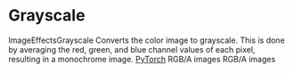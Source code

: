 # Grayscale

<deflist type="narrow">
    <def title="Full Name">
        ImageEffectsGrayscale
    </def>
    <def title="Description">
        Converts the color image to grayscale. This is done by averaging the red, green, and blue channel values of each
        pixel, resulting in a monochrome image. 
    </def>
        <def title="Backend">
            <a href="Modules.md" anchor="pytorch" summary="Image processing with pure Tensor without transformations.">PyTorch</a>
        </def>
    <def title="Input Parameters">
        <deflist type="narrow">
            <def title="Images">
                RGB/A images
            </def>
        </deflist>
    </def>
    <def title="Output Parameters">
        <deflist type="narrow">
            <def title="Images">
                RGB/A images
            </def>
        </deflist>
    </def>
</deflist>
